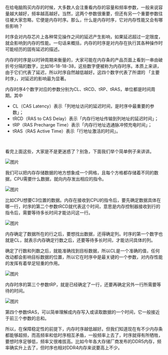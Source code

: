

在给电脑购买内存的时候，大多数人会注重看内存的容量和频率参数，一般来说容量越大越好，频率越高越好。当然，这两个参数很重要，但还有另一个重要参数往往被大家忽略，它便是内存时序。那么，什么是内存时序，它对内存性能又会有哪些影响？

时序会对内存芯片上各种常见操作之间的延迟产生影响，如果延迟超过一定限度，就会影响到内存的性能。一句话来概括，内存的时序是对内存在执行其各种操作时可能经历的固有延迟的描述。

内存的时序是以时钟周期来衡量的，大家可能在内存条的产品页面上看到一串由破折号分隔的数字，比如16-18-18-38，这些数字便被称为内存时序。本质上来讲，由于它们代表了延迟，所以时序自然越低越好。这四个数字代表了所谓的 「主要时序」，对延迟的影响最为显著。

内存时序4个数字对应的参数分别为CL、tRCD、tRP、tRAS，单位都是时间周期。其中

- CL（CAS Latency）表示「列地址访问的延迟时间，是时序中最重要的参数」；
- tRCD（RAS to CAS  Delay）表示「内存行地址传输到列地址的延迟时间」；
- tRP（RAS Precharge  Time）表示「内存行地址选通脉冲预充电时间」；
- tRAS（RAS Active Time）表示「行地址激活的时间」。

‍

看完上面这些，大家是不是更迷惑了？别急，下面我们举个简单例子来讲讲。

![图片](network-asset-sdzx-48952-20241213102434-899sez6.webp)​

我们可以把内存存储数据的地方想象成一个网格，且每个方格都存储着不同的数据，CPU需要什么数据，就向内存发出相应的指令。

![图片](network-asset-sdzx-48953-20241213102436-pipbh3e.gif)​

比如CPU想要C3位置的数据。内存在接收到CPU的指令后，要先确定数据具体在哪一行，时序的第二个参数tRCD就代表这个时间，意思是内存控制器接收到行的指令后，需要等待多长时间才能访问这一行。

![图片](network-asset-sdzx-48954-20241213102437-8hfqf6l.gif)​

内存确定了数据所在的行之后，要想找出数据，还得确定列。时序的第一个数字也就是CL，就表示内存确定行数之后，还要等待多长时间，才能访问具体的列。

确定了行数和列数之后，就能准确找到目标数据，所以CL是一个准确的值，任何改动都会影响目标数据的位置，所以它在时序中是最关键的一个参数，对内存性能的发挥有着举足轻重的作用。

![图片](network-asset-sdzx-48955-20241213102437-96n0ldh.webp)​

内存时序的第三个参数tRP，就是已经确定了一行，还要再确定另外一行所需要等待的时间。

![图片](network-asset-sdzx-48956-20241213102437-d9r8uqs.webp)​

第四个参数tRAS，可以简单理解成内存写入或读取数据的一个时间，它一般接近于前三个参数的总和。

所以，在保障稳定性的前提下，内存时序越低越好。但我们知道现在有不少内存条都能够超频，而高频率和低时序相互矛盾，一般频率上去了，时序就得有所牺牲，要想时序足够低，频率又很难拔高。比如今年各大存储厂商发布的DDR5内存，频率确实升上去了，但时序也相对DDR4内存来说要高上不少。
